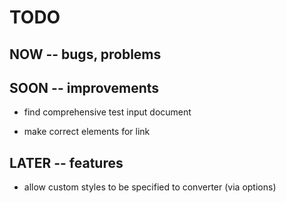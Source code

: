 # TODO

## NOW -- bugs, problems


## SOON -- improvements

- find comprehensive test input document

- make correct elements for <a> link


## LATER -- features

- allow custom styles to be specified to converter (via options)